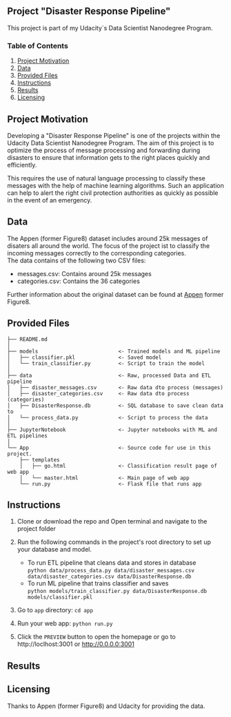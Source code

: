 ## Project "Disaster Response Pipeline"

This project is part of my Udacity´s Data Scientist Nanodegree Program. 

### Table of Contents
 
1. [Project Motivation](#motivation)
2. [Data](#data)
3. [Provided Files](#files)
4. [Instructions](#instructions)
5. [Results](#results)
6. [Licensing](#licensing)

## Project Motivation <a name="motivation"></a>

Developing a "Disaster Response Pipeline" is one of the projects within the Udacity Data Scientist Nanodegree Program. The aim of this project is to optimize the process of message processing and forwarding during disasters to ensure that information gets to the right places quickly and efficiently.

This requires the use of natural language processing to classify these messages with the help of machine learning algorithms. Such an application can help to alert the right civil protection authorities as quickly as possible in the event of an emergency. 

## Data <a name="data"></a>
The Appen (former Figure8) dataset includes around 25k messages of disaters all around the world. The focus of the project ist to classify the incoming messages correctly to the corresponding categories. </br>
The data contains of the following two CSV files:

<ul>
  <li>messages.csv: Contains around 25k messages
  <li>categories.csv: Contains the 36 categories 
</ul>

Further information about the original dataset can be found at [Appen](https://www.appen.com/) former Figure8.

## Provided Files <a name="files"></a>

```
├── README.md          
│
├── models                          <- Trained models and ML pipeline
│   ├── classifier.pkl              <- Saved model
│   └── train_classifier.py         <- Script to train the model
│
├── data                            <- Raw, processed Data and ETL pipeline
│   ├── disaster_messages.csv       <- Raw data dto process (messages)
│   ├── disaster_categories.csv     <- Raw data dto process (categories)
│   ├── DisasterResponse.db         <- SQL database to save clean data to
│   └── process_data.py             <- Script to process the data
│
├── JupyterNotebook                 <- Jupyter notebooks with ML and ETL pipelines
│
└── App                             <- Source code for use in this project.
    ├── templates              
    │   ├── go.html                 <- Classification result page of web app
    │   └── master.html             <- Main page of web app
    └── run.py                      <- Flask file that runs app
```

## Instructions <a name="instructions"></a>

1. Clone or download the repo and Open terminal and navigate to the project folder

2. Run the following commands in the project's root directory to set up your database and model.

    - To run ETL pipeline that cleans data and stores in database</br>
        `python data/process_data.py data/disaster_messages.csv data/disaster_categories.csv data/DisasterResponse.db`
    - To run ML pipeline that trains classifier and saves</br>
        `python models/train_classifier.py data/DisasterResponse.db models/classifier.pkl`

3. Go to `app` directory: `cd app`

4. Run your web app: `python run.py`

5. Click the `PREVIEW` button to open the homepage or go to http://loclhost:3001 or http://0.0.0.0:3001

## Results <a name="results"></a>


## Licensing <a name="licensing"></a>
Thanks to Appen (former Figure8) and Udacity for providing the data.
